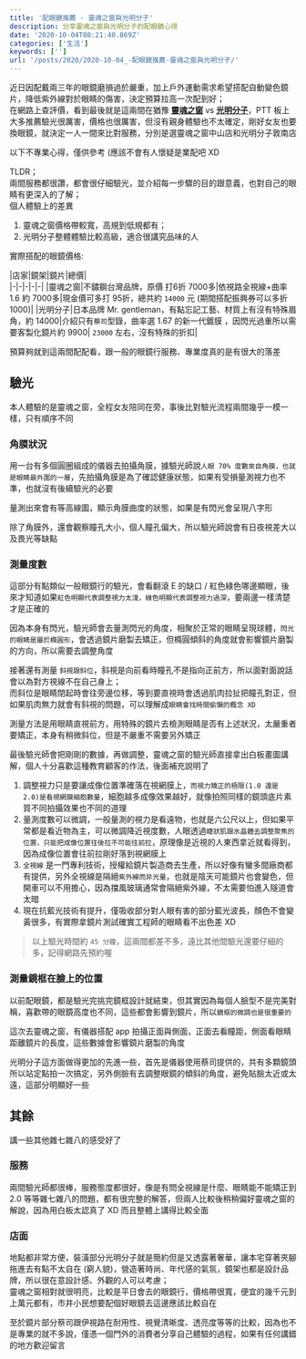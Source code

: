 ```yaml
---
title: '配眼鏡推薦 - 靈魂之窗與光明分子'
description: 分享靈魂之窗與光明分子的配眼鏡心得
date: '2020-10-04T08:21:40.869Z'
categories: ['生活']
keywords: ['']
url: '/posts/2020/2020-10-04_-配眼鏡推薦-靈魂之窗與光明分子/'
---
```


近日因配戴兩三年的眼鏡磨損過於嚴重，加上戶外運動需求希望搭配自動變色鏡片，降低紫外線對於眼睛的傷害，決定預算拉高一次配到好；  
在網路上查評價，看到最後就是這兩間在猶豫 [**靈魂之窗**](https://wttsoul.com/) vs [**光明分子**](https://www.beoptic.com/)，PTT 板上大多推薦驗光很厲害，價格也很厲害，但沒有親身體驗也不太確定，剛好女友也要換眼鏡，就決定一人一間來比對服務，分別是選靈魂之窗中山店和光明分子敦南店    

以下不專業心得，僅供參考 (應該不會有人懷疑是業配吧 XD  

TLDR；  
兩間服務都很讚，都會很仔細驗光，並介紹每一步驟的目的跟意義，也對自己的眼睛有更深入的了解；  
個人體驗上的差異  
1. 靈魂之窗價格帶較寬，高規到低規都有；    
2. 光明分子整體體驗比較高級，適合很講究品味的人  

實際搭配的眼鏡價格:  

|店家|鏡架|鏡片|總價|  
|-|-|-|-|-|
|靈魂之窗|不鏽鋼台灣品牌，原價 打6折 7000多|依視路全視線+曲率1.6 約 7000多|現金價可多打 95折，總共約 `14000` 元 (期間搭配振興券可以多折 1000)|
|光明分子|日本品牌 Mr. gentleman，有點忘記工藝、材質上有沒有特殊眉角，約 14000|介紹只有`蔡司`型錄，曲率選 1.67 的新一代鍍膜 ，因閃光過重所以需要客製化鏡片約 9900| `23000` 左右，沒有特殊的折扣|  


預算夠就到這兩間配配看，跟一般的眼鏡行服務、專業度真的是有很大的落差

## 驗光  
本人體驗的是靈魂之窗，全程女友陪同在旁，事後比對驗光流程兩間幾乎一模一樣，只有順序不同

### 角膜狀況  
用一台有多個圓圈組成的儀器去拍攝角膜，據驗光師說`人眼 70% 度數來自角膜，也就是眼睛最外圍的一層`，先拍攝角膜是為了確認健康狀態，如果有受損量測視力也不準，也就沒有後續驗光的必要  

量測出來會有等高線圖，顯示角膜曲度的狀態，如果是有閃光會呈現八字形  

除了角膜外，還會觀察瞳孔大小，個人瞳孔偏大，所以驗光師說會有日夜視差大以及畏光等缺點  

### 測量度數  
這部分有點類似一般眼鏡行的驗光，會看翻滾 E 的缺口 / 紅色綠色哪邊顯眼，後來才知道如果`紅色明顯代表調整視力太淺，綠色明顯代表調整視力過深`，要兩邊一樣清楚才是正確的  

因為本身有閃光，驗光師會去量測閃光的角度，相聚於正常的眼睛呈現球體，`閃光的眼睛是屬於橢圓形`，會透過鏡片磨製去矯正，但橢圓傾斜的角度就會影響鏡片磨製的方向，所以需要去調整角度  

接著還有測量 `斜視跟斜位`，斜視是向前看時瞳孔不是指向正前方，所以面對面說話會以為對方視線不在自己身上；  
而斜位是眼睛閉起時會往旁邊位移，等到要直視時會透過肌肉拉扯把瞳孔對正，但如果肌肉無力就會有斜視的問題，可以理解成`眼睛會找時間偷懶的概念 XD`

測量方法是用眼睛直視前方，用特殊的鏡片去檢測眼睛是否有上述狀況，太嚴重者要矯正，本身有稍微斜位，但是不嚴重不需要另外矯正    

最後驗光師會把剛剛的數據，再做調整，靈魂之窗的驗光師直接拿出白板畫圖講解，個人十分喜歡這種教育顧客的作法，後面補充說明了  
1. 調整視力只是要讓成像位置準確落在視網膜上，`而視力矯正的極限(1.0 還是 2.0)是看視網膜細胞數量`，細胞越多成像效果越好，就像拍照同樣的鏡頭底片素質不同拍攝效果也不同的道理  
2. 量測度數可以微調，一般量測的視力是看遠物，也就是六公尺以上，但如果平常都是看近物為主，可以微調降近視度數，人眼透過`睫狀肌跟水晶體去調整聚焦的位置，只能把成像位置往後拉不可能往前拉`，原理像是近視的人東西拿近就看得到，因為成像位置會往前拉剛好落到視網膜上
3. `全視線` 是一門專利技術，授權給鏡片製造商去生產，所以好像有蠻多間廠商都有提供，另外全視線是隔絕`紫外線而非光量`，也就是陰天可能鏡片也會變色，但開車可以不用擔心，因為擋風玻璃通常會隔絕紫外線，不太需要怕進入隧道會太暗
4. 現在抗藍光技術有提升，僅吸收部分對人眼有害的部分藍光波長，顏色不會變黃很多，有實際拿鏡片測試確實工程師的眼睛看不出色差 XD 

> 以上驗光時間約 `45 分鐘`，這兩間都差不多，遠比其他間驗光還要仔細的多，記得網路先預約喔

### 測量鏡框在臉上的位置  
以前配眼鏡，都是驗光完挑完鏡框設計就結束，但其實因為每個人臉型不是完美對稱，喜歡帶的眼鏡高度也不同，這些都會影響到鏡片，所以`鏡框的微調也是很重要的`  

這次去靈魂之窗，有儀器搭配 app 拍攝正面與側面，正面去看瞳距，側面看眼睛距離鏡片的長度，這些數據會影響鏡片磨製的角度  

光明分子這方面做得更加的先進一些，首先是儀器使用蔡司提供的，共有多顆鏡頭所以站定點拍一次搞定，另外側臉有去調整眼鏡的傾斜的角度，避免貼臉太近或太遠，這部分明顯好一些  

## 其餘  
講一些其他雜七雜八的感受好了  
### 服務  
兩間驗光師都很棒，服務態度都很好，像是有問全視線是什麼、眼睛能不能矯正到 2.0 等等雜七雜八的問題，都有很完整的解答，但兩人比較後稍稍偏好靈魂之窗的解說，因為用白板太認真了 XD 而且整體上講得比較全面
### 店面
地點都非常方便，裝潢部分光明分子就是簡約但是又透露著奢華，讓本宅穿著夾腳拖進去有點不太自在 (窮人貌)，營造著時尚、年代感的氣氛，鏡架也都是設計品牌，所以很在意設計感、外觀的人可以考慮；    
靈魂之窗相對就很明亮，比較是平日會去的眼鏡行，價格帶很寬，便宜的幾千元到上萬元都有，市井小民想要配個好眼鏡去這邊應該比較自在  
 
至於鏡片部分蔡司跟伊視路在耐用性、視覺清晰度、透亮度等等的比較，因為也不是專業的就不多說，僅憑一個門外的消費者分享自己體驗的過程，如果有任何講錯的地方歡迎留言
